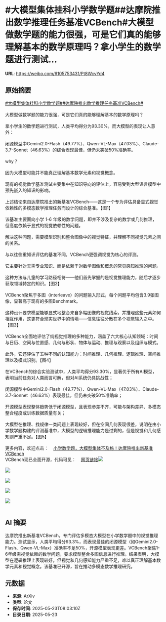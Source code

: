 # #大模型集体挂科小学数学题##达摩院推出数学推理任务基准VCBench#大模型做数学题的能力很强，可是它们真的能够理解基本的数学原理吗？拿小学生的数学题进行测试...

**URL**: https://weibo.com/6105753431/Pt8WcvYd4

## 原始摘要

<a href="https://m.weibo.cn/search?containerid=231522type%3D1%26t%3D10%26q%3D%23%E5%A4%A7%E6%A8%A1%E5%9E%8B%E9%9B%86%E4%BD%93%E6%8C%82%E7%A7%91%E5%B0%8F%E5%AD%A6%E6%95%B0%E5%AD%A6%E9%A2%98%23&amp;extparam=%23%E5%A4%A7%E6%A8%A1%E5%9E%8B%E9%9B%86%E4%BD%93%E6%8C%82%E7%A7%91%E5%B0%8F%E5%AD%A6%E6%95%B0%E5%AD%A6%E9%A2%98%23" data-hide=""><span class="surl-text">#大模型集体挂科小学数学题#</span></a><a href="https://m.weibo.cn/search?containerid=231522type%3D1%26t%3D10%26q%3D%23%E8%BE%BE%E6%91%A9%E9%99%A2%E6%8E%A8%E5%87%BA%E6%95%B0%E5%AD%A6%E6%8E%A8%E7%90%86%E4%BB%BB%E5%8A%A1%E5%9F%BA%E5%87%86VCBench%23&amp;extparam=%23%E8%BE%BE%E6%91%A9%E9%99%A2%E6%8E%A8%E5%87%BA%E6%95%B0%E5%AD%A6%E6%8E%A8%E7%90%86%E4%BB%BB%E5%8A%A1%E5%9F%BA%E5%87%86VCBench%23" data-hide=""><span class="surl-text">#达摩院推出数学推理任务基准VCBench#</span></a><br><br>大模型做数学题的能力很强，可是它们真的能够理解基本的数学原理吗？<br><br>拿小学生的数学题进行测试，人类平均得分为93.30%，而大模型的表现让人意外：<br><br>闭源模型中Gemini2.0-Flash（49.77%）、Qwen-VL-Max（47.03%）、Claude-3.7-Sonnet（46.63%）的综合表现最佳，但仍未突破50%准确率。<br><br>why？<br><br>因为大模型可能并不能真正理解基本数学元素和视觉概念。<br><br>现有的视觉数学基准测试主要集中在知识导向的评估上，容易受到大型语言模型中预先嵌入的知识的影响。<br><br>上述结论来自达摩院推出的新基准VCBench——这是一个专为评估具备显式视觉依赖性的多模态数学推理任务而设计的综合基准。【图1】<br><br>该基准主要面向小学 1-6 年级的数学问题，即并不涉及复杂的数学或几何推理，但高度依赖于显式的视觉依赖性的问题。<br><br>解决这种问题，需要模型识别和整合图像中的视觉特征，并理解不同视觉元素之间的关系。<br><br>与以往侧重知识评估的基准不同，VCBench更强调视觉为核心的评测。<br><br>它主要针对无需专业知识、而是依赖于对数学图像和概念的常见感知推理的问题。<br><br>这种方法与儿童的学习路径相符——他们首先掌握的是视觉推理能力，随后才逐步获取领域特定的知识。【图2】<br><br>VCBench聚焦于多图（interleave）的问题输入形式，每个问题平均包含3.9张图像，显著高于现有的多图Benchmark。<br><br>这种设计要求模型能够显式地整合来自多幅图像的视觉线索，并推理这些元素如何相互作用，这更符合现实世界中的情境——信息往往分散在多个视觉输入之中。【图3】<br><br>VCBench全面地评估了纯视觉推理的多种能力，涵盖了六大核心认知领域：时间与日历、空间与位置感、几何与形状、物体与运动、推理与观察以及组织与模式。<br><br>此外，它还评估了五种不同的认知能力：时间推理、几何推理、逻辑推理、空间推理以及模式识别。【图4】<br><br>在VCBench的综合实验测试中，人类平均得分93.30%，显著优于所有AI模型，表明当前任务对人类而言可解，但对AI系统仍具挑战性；<br><br>闭源模型中Gemini2.0-Flash（49.77%）、Qwen-VL-Max（47.03%）、Claude-3.7-Sonnet（46.63%）表现最佳，但仍未突破50%准确率；<br><br>开源模型表现整体趋势低于闭源模型，且表现参差不齐，可能与架构差异、多模态整合程度或训练数据质量有关；<br><br>大模型在推理、找规律一类问题上表现较好，但在空间几何表现很差，说明在由小学数学题构建的评测基准中，大模型的逻辑推理能力是过剩的，但是视觉和几何感知则严重不足。【图5】<br><br>更多内容，欢迎点击：<a href="https://weibo.cn/sinaurl?u=https%3A%2F%2Fmp.weixin.qq.com%2Fs%2FzpEE6XCZniwwn5yErHK7ag" data-hide=""><span class="url-icon"><img style="width: 1rem;height: 1rem" src="https://h5.sinaimg.cn/upload/2015/09/25/3/timeline_card_small_web_default.png" referrerpolicy="no-referrer"></span><span class="surl-text">小学数学题，大模型集体不及格！达摩院推出新基准VCBench</span></a><br>VCBench现已全面开源，代码可见：<a href="https://weibo.cn/sinaurl?u=https%3A%2F%2Fgithub.com%2Falibaba-damo-academy%2FVCBench" data-hide=""><span class="url-icon"><img style="width: 1rem;height: 1rem" src="https://h5.sinaimg.cn/upload/2015/09/25/3/timeline_card_small_web_default.png" referrerpolicy="no-referrer"></span><span class="surl-text">网页链接</span></a><img style="" src="https://tvax3.sinaimg.cn/large/006Fd7o3ly1i1pd8iu3ijj30zk0pj7wh.jpg" referrerpolicy="no-referrer"><br><br><img style="" src="https://tvax4.sinaimg.cn/large/006Fd7o3ly1i1pd8k653uj30zk0qxau0.jpg" referrerpolicy="no-referrer"><br><br><img style="" src="https://tvax3.sinaimg.cn/large/006Fd7o3ly1i1pd8mdqhcj30zk09uwr3.jpg" referrerpolicy="no-referrer"><br><br><img style="" src="https://tvax2.sinaimg.cn/large/006Fd7o3ly1i1pd8ppx2sj30zh0c4woh.jpg" referrerpolicy="no-referrer"><br><br><img style="" src="https://tvax1.sinaimg.cn/large/006Fd7o3ly1i1pd8s3u7mj30zk0c3ked.jpg" referrerpolicy="no-referrer"><br><br>

## AI 摘要

达摩院推出新基准VCBench，专门评估多模态大模型在小学数学题中的视觉推理能力。测试显示，人类平均得分93.3%，而表现最佳的闭源模型（如Gemini2.0-Flash、Qwen-VL-Max）准确率不足50%，开源模型表现更差。VCBench聚焦1-6年级需视觉依赖的数学问题，要求模型整合多图信息进行推理。结果表明，大模型在逻辑推理上表现较好，但视觉和几何感知能力严重不足，难以真正理解基本数学元素和视觉概念。该基准已开源，旨在推动多模态数学推理研究。

## 元数据

- **来源**: ArXiv
- **类型**: 论文
- **保存时间**: 2025-05-23T08:03:10Z
- **目录日期**: 2025-05-23
